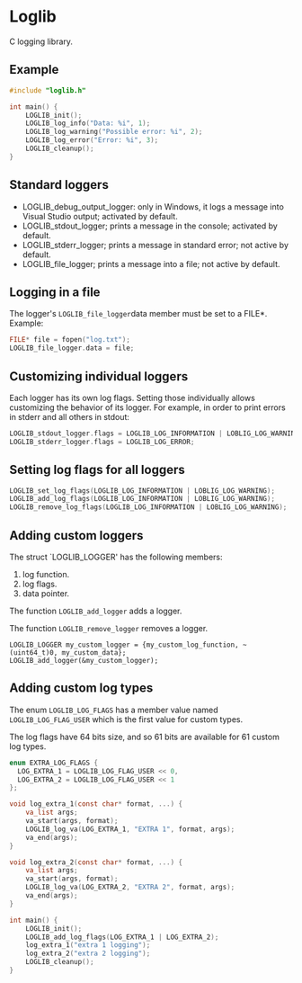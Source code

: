 # Loglib

C logging library.

## Example

```c
#include "loglib.h"

int main() {
    LOGLIB_init();
    LOGLIB_log_info("Data: %i", 1);
    LOGLIB_log_warning("Possible error: %i", 2);
    LOGLIB_log_error("Error: %i", 3);
    LOGLIB_cleanup();
}
```

## Standard loggers

- LOGLIB_debug_output_logger: only in Windows, it logs a message into Visual Studio output; activated by default.
- LOGLIB_stdout_logger; prints a message in the console; activated by default.
- LOGLIB_stderr_logger; prints a message in standard error; not active by default.
- LOGLIB_file_logger; prints a message into a file; not active by default.

## Logging in a file

The logger's `LOGLIB_file_logger`data member must be set to a FILE*. Example:

```c
FILE* file = fopen("log.txt");
LOGLIB_file_logger.data = file;
```

## Customizing individual loggers

Each logger has its own log flags. Setting those individually allows customizing the behavior of its logger. For example, in order to print errors in stderr and all others in stdout:

```c
LOGLIB_stdout_logger.flags = LOGLIB_LOG_INFORMATION | LOBLIG_LOG_WARNING;
LOGLIB_stderr_logger.flags = LOGLIB_LOG_ERROR;
```

## Setting log flags for all loggers

```C
LOGLIB_set_log_flags(LOGLIB_LOG_INFORMATION | LOBLIG_LOG_WARNING);
LOGLIB_add_log_flags(LOGLIB_LOG_INFORMATION | LOBLIG_LOG_WARNING);
LOGLIB_remove_log_flags(LOGLIB_LOG_INFORMATION | LOBLIG_LOG_WARNING);
```

## Adding custom loggers

The struct `LOGLIB_LOGGER' has the following members:

1. log function.
2. log flags.
3. data pointer.

The function `LOGLIB_add_logger` adds a logger.

The function `LOGLIB_remove_logger` removes a logger.

```
LOGLIB_LOGGER my_custom_logger = {my_custom_log_function, ~(uint64_t)0, my_custom_data};
LOGLIB_add_logger(&my_custom_logger);
```

## Adding custom log types

The enum `LOGLIB_LOG_FLAGS` has a member value named `LOGLIB_LOG_FLAG_USER` which is the first value for custom types.

The log flags have 64 bits size, and so 61 bits are available for 61 custom log types.

```C
enum EXTRA_LOG_FLAGS {
  LOG_EXTRA_1 = LOGLIB_LOG_FLAG_USER << 0,
  LOG_EXTRA_2 = LOGLIB_LOG_FLAG_USER << 1
};

void log_extra_1(const char* format, ...) {
    va_list args;
    va_start(args, format);
    LOGLIB_log_va(LOG_EXTRA_1, "EXTRA 1", format, args);
    va_end(args);
}

void log_extra_2(const char* format, ...) {
    va_list args;
    va_start(args, format);
    LOGLIB_log_va(LOG_EXTRA_2, "EXTRA 2", format, args);
    va_end(args);
}

int main() {
    LOGLIB_init();
    LOGLIB_add_log_flags(LOG_EXTRA_1 | LOG_EXTRA_2);
    log_extra_1("extra 1 logging");
    log_extra_2("extra 2 logging");
    LOGLIB_cleanup();
}
```

